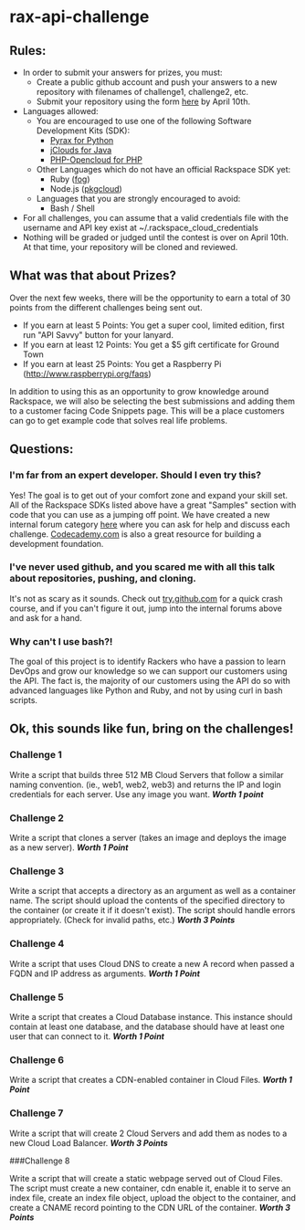 # rax-api-challenge

## Rules:
- In order to submit your answers for prizes, you must:
  - Create a public github account and push your answers to a new repository with filenames of challenge1, challenge2, etc.
  - Submit your repository using the form [here]() by April 10th.
- Languages allowed:
   - You are encouraged to use one of the following Software Development Kits (SDK):
     - [Pyrax for Python](http://docs.rackspace.com/sdks/guide/content/python.html)
     - [jClouds for Java](http://docs.rackspace.com/sdks/guide/content/java.html)
     - [PHP-Opencloud for PHP](http://docs.rackspace.com/sdks/guide/content/php.html)
   - Other Languages which do not have an official Rackspace SDK yet:
     - Ruby ([fog](http://fog.io/))
     - Node.js ([pkgcloud](https://github.com/nodejitsu/pkgcloud))
   - Languages that you are strongly encouraged to avoid:
     - Bash / Shell
- For all challenges, you can assume that a valid credentials file with the username and API key exist at ~/.rackspace_cloud_credentials
- Nothing will be graded or judged until the contest is over on April 10th. At that time, your repository will be cloned and reviewed.

## What was that about Prizes?
Over the next few weeks, there will be the opportunity to earn a total of 30 points from the different challenges being sent out.

- If you earn at least 5 Points: You get a super cool, limited edition, first run "API Savvy" button for your lanyard.
- If you earn at least 12 Points: You get a $5 gift certificate for Ground Town
- If you earn at least 25 Points: You get a Raspberry Pi (http://www.raspberrypi.org/faqs)

In addition to using this as an opportunity to grow knowledge around Rackspace, we will also be selecting the best submissions and adding them to a customer facing Code Snippets page. This will be a place customers can go to get example code that solves real life problems.

## Questions:
### I'm far from an expert developer. Should I even try this?
Yes! The goal is to get out of your comfort zone and expand your skill set. All of the Rackspace SDKs listed above have a great "Samples" section with code that you can use as a jumping off point. We have created a new internal forum category [here]() where you can ask for help and discuss each challenge. [Codecademy.com](http://www.codeacademy.com/) is also a great resource for building a development foundation.

### I've never used github, and you scared me with all this talk about repositories, pushing, and cloning.
It's not as scary as it sounds. Check out [try.github.com](http://try.github.com/) for a quick crash course, and if you can't figure it out, jump into the internal forums above and ask for a hand.

### Why can't I use bash?!
The goal of this project is to identify Rackers who have a passion to learn DevOps and grow our knowledge so we can support our customers using the API. The fact is, the majority of our customers using the API do so with advanced languages like Python and Ruby, and not by using curl in bash scripts. 

## Ok, this sounds like fun, bring on the challenges!

### Challenge 1

Write a script that builds three 512 MB Cloud Servers that follow a similar naming convention. (ie., web1, web2, web3) and returns the IP and login credentials for each server. Use any image you want. ***Worth 1 point***

### Challenge 2

Write a script that clones a server (takes an image and deploys the image as a new server). ***Worth 1 Point***

### Challenge 3

Write a script that accepts a directory as an argument as well as a container name. The script should upload the contents of the specified directory to the container (or create it if it doesn't exist). The script should handle errors appropriately. (Check for invalid paths, etc.) ***Worth 3 Points***

### Challenge 4

Write a script that uses Cloud DNS to create a new A record when passed a FQDN and IP address as arguments. ***Worth 1 Point***

### Challenge 5

Write a script that creates a Cloud Database instance. This instance should contain at least one database, and the database should have at least one user that can connect to it. ***Worth 1 Point***

### Challenge 6

Write a script that creates a CDN-enabled container in Cloud Files. ***Worth 1 Point***

### Challenge 7

Write a script that will create 2 Cloud Servers and add them as nodes to a new Cloud Load Balancer. ***Worth 3 Points***

###Challenge 8

Write a script that will create a static webpage served out of Cloud Files. The script must create a new container, cdn enable it, enable it to serve an index file, create an index file object, upload the object to the container, and create a CNAME record pointing to the CDN URL of the container. ***Worth 3 Points***
